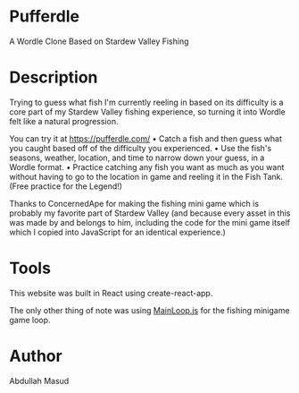 # Pufferdle
A Wordle Clone Based on Stardew Valley Fishing

# Description
Trying to guess what fish I'm currently reeling in based on its difficulty is a core part of my Stardew Valley fishing experience, so turning it into Wordle felt like a natural progression.

You can try it at https://pufferdle.com/
• Catch a fish and then guess what you caught based off of the difficulty you experienced.
• Use the fish's seasons, weather, location, and time to narrow down your guess, in a Wordle format.
• Practice catching any fish you want as much as you want without having to go to the location in game and reeling it in the Fish Tank. (Free practice for the Legend!)

Thanks to ConcernedApe for making the fishing mini game which is probably my favorite part of Stardew Valley (and because every asset in this was made by and belongs to him, including the code for the mini game itself which I copied into JavaScript for an identical experience.)

# Tools
This website was built in React using create-react-app.

The only other thing of note was using [MainLoop.js](https://github.com/IceCreamYou/MainLoop.js/) for the fishing minigame game loop.

# Author
Abdullah Masud

